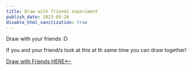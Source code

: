 ```yaml
---
title: Draw with friends experiment
publish_date: 2023-09-26
disable_html_sanitization: true
---
```



Draw with your friends :D 

If you and your friend/s look at this at th same time you can draw together!


[Draw with Friends HERE<--](hhttps://draw-with-friends.deno.dev/)